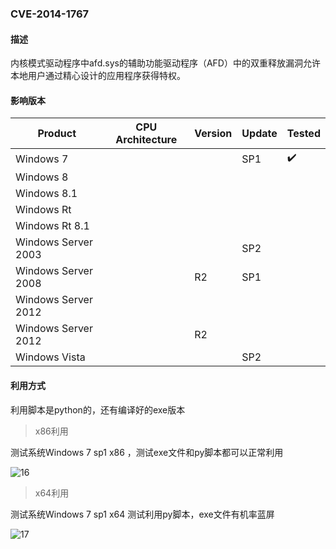 ### CVE-2014-1767

#### 描述

内核模式驱动程序中afd.sys的辅助功能驱动程序（AFD）中的双重释放漏洞允许本地用户通过精心设计的应用程序获得特权。

#### 影响版本

| Product             | CPU Architecture | Version | Update | Tested             |
| ------------------- | ---------------- | ------- | ------ | ------------------ |
| Windows 7           |                  |         | SP1    | :heavy_check_mark: |
| Windows 8           |                  |         |        |                    |
| Windows 8.1         |                  |         |        |                    |
| Windows Rt          |                  |         |        |                    |
| Windows Rt 8.1      |                  |         |        |                    |
| Windows Server 2003 |                  |         | SP2    |                    |
| Windows Server 2008 |                  | R2      | SP1    |                    |
| Windows Server 2012 |                  |         |        |                    |
| Windows Server 2012 |                  | R2      |        |                    |
| Windows Vista       |                  |         | SP2    |                    |

#### 利用方式

利用脚本是python的，还有编译好的exe版本

> x86利用

测试系统Windows 7 sp1 x86 ，测试exe文件和py脚本都可以正常利用

![16](https://github.com/Ascotbe/Random-img/blob/master/WindowsKernelExploits/CVE-2014-1767_win7_x86.gif?raw=true)

> x64利用

测试系统Windows 7 sp1 x64 测试利用py脚本，exe文件有机率蓝屏

![17](https://github.com/Ascotbe/Random-img/blob/master/WindowsKernelExploits/CVE-2014-1767_win7_x64.gif?raw=true)